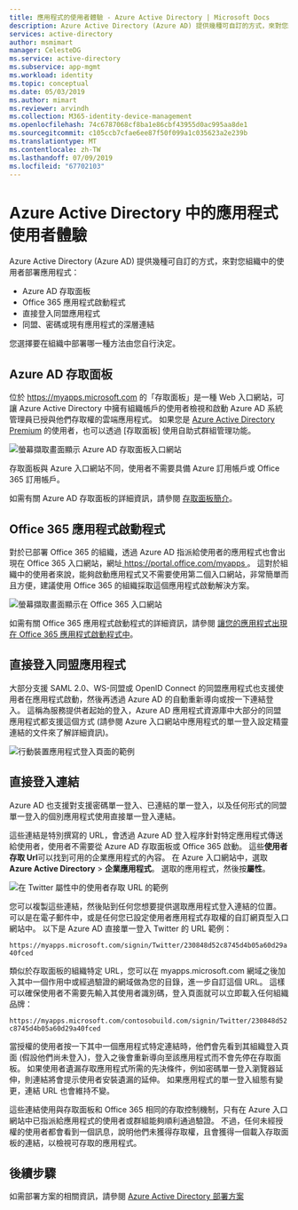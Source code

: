 ```yaml
---
title: 應用程式的使用者體驗 - Azure Active Directory | Microsoft Docs
description: Azure Active Directory (Azure AD) 提供幾種可自訂的方式，來對您組織中的使用者部署應用程式。
services: active-directory
author: msmimart
manager: CelesteDG
ms.service: active-directory
ms.subservice: app-mgmt
ms.workload: identity
ms.topic: conceptual
ms.date: 05/03/2019
ms.author: mimart
ms.reviewer: arvindh
ms.collection: M365-identity-device-management
ms.openlocfilehash: 74c6787068cf8ba1e86cbf43955d0ac995aa8de1
ms.sourcegitcommit: c105ccb7cfae6ee87f50f099a1c035623a2e239b
ms.translationtype: MT
ms.contentlocale: zh-TW
ms.lasthandoff: 07/09/2019
ms.locfileid: "67702103"
---
```

# <a name="end-user-experiences-for-applications-in-azure-active-directory"></a>Azure Active Directory 中的應用程式使用者體驗

Azure Active Directory (Azure AD) 提供幾種可自訂的方式，來對您組織中的使用者部署應用程式：

* Azure AD 存取面板
* Office 365 應用程式啟動程式
* 直接登入同盟應用程式
* 同盟、密碼或現有應用程式的深層連結

您選擇要在組織中部署哪一種方法由您自行決定。

## <a name="azure-ad-access-panel"></a>Azure AD 存取面板

位於 https://myapps.microsoft.com 的「存取面板」是一種 Web 入口網站，可讓 Azure Active Directory 中擁有組織帳戶的使用者檢視和啟動 Azure AD 系統管理員已授與他們存取權的雲端應用程式。 如果您是 [Azure Active Directory Premium](https://azure.microsoft.com/pricing/details/active-directory/) 的使用者，也可以透過 [存取面板] 使用自助式群組管理功能。

![螢幕擷取畫面顯示 Azure AD 存取面板入口網站](media/what-is-single-sign-on/azure-ad-access-panel.png)

存取面板與 Azure 入口網站不同，使用者不需要具備 Azure 訂用帳戶或 Office 365 訂用帳戶。

如需有關 Azure AD 存取面板的詳細資訊，請參閱 [存取面板簡介](../user-help/active-directory-saas-access-panel-introduction.md)。

## <a name="office-365-application-launcher"></a>Office 365 應用程式啟動程式

對於已部署 Office 365 的組織，透過 Azure AD 指派給使用者的應用程式也會出現在 Office 365 入口網站，網址[ https://portal.office.com/myapps ](https://portal.office.com/myapps)。 這對於組織中的使用者來說，能夠啟動應用程式又不需要使用第二個入口網站，非常簡單而且方便，建議使用 Office 365 的組織採取這個應用程式啟動解決方案。

![螢幕擷取畫面顯示在 Office 365 入口網站](./media/end-user-experiences/microsoft-365-portal-office-com.png)

如需有關 Office 365 應用程式啟動程式的詳細資訊，請參閱 [讓您的應用程式出現在 Office 365 應用程式啟動程式中](https://msdn.microsoft.com/office/office365/howto/connect-your-app-to-o365-app-launcher)。

## <a name="direct-sign-on-to-federated-apps"></a>直接登入同盟應用程式

大部分支援 SAML 2.0、WS-同盟或 OpenID Connect 的同盟應用程式也支援使用者在應用程式啟動，然後再透過 Azure AD 的自動重新導向或按一下連結登入。 這稱為服務提供者起始的登入，Azure AD 應用程式資源庫中大部分的同盟應用程式都支援這個方式 (請參閱 Azure 入口網站中應用程式的單一登入設定精靈連結的文件來了解詳細資訊)。

![行動裝置應用程式登入頁面的範例](./media/end-user-experiences/workdaymobile.png)

## <a name="direct-sign-on-links"></a>直接登入連結

Azure AD 也支援對支援密碼單一登入、已連結的單一登入，以及任何形式的同盟單一登入的個別應用程式使用直接單一登入連結。

這些連結是特別撰寫的 URL，會透過 Azure AD 登入程序針對特定應用程式傳送給使用者，使用者不需要從 Azure AD 存取面板或 Office 365 啟動。 這些**使用者存取 Url**可以找到可用的企業應用程式的內容。 在 Azure 入口網站中，選取**Azure Active Directory** > **企業應用程式**。 選取的應用程式，然後按**屬性**。

![在 Twitter 屬性中的使用者存取 URL 的範例](media/end-user-experiences/direct-sign-on-link.png)

您可以複製這些連結，然後貼到任何您想要提供選取應用程式登入連結的位置。 可以是在電子郵件中，或是任何您已設定使用者應用程式存取權的自訂網頁型入口網站中。 以下是 Azure AD 直接單一登入 Twitter 的 URL 範例：

`https://myapps.microsoft.com/signin/Twitter/230848d52c8745d4b05a60d29a40fced`

類似於存取面板的組織特定 URL，您可以在 myapps.microsoft.com 網域之後加入其中一個作用中或經過驗證的網域做為您的目錄，進一步自訂這個 URL。 這樣可以確保使用者不需要先輸入其使用者識別碼，登入頁面就可以立即載入任何組織品牌：

`https://myapps.microsoft.com/contosobuild.com/signin/Twitter/230848d52c8745d4b05a60d29a40fced`

當授權的使用者按一下其中一個應用程式特定連結時，他們會先看到其組織登入頁面 (假設他們尚未登入)，登入之後會重新導向至該應用程式而不會先停在存取面板。 如果使用者遺漏存取應用程式所需的先決條件，例如密碼單一登入瀏覽器延伸，則連結將會提示使用者安裝遺漏的延伸。 如果應用程式的單一登入組態有變更，連結 URL 也會維持不變。

這些連結使用與存取面板和 Office 365 相同的存取控制機制，只有在 Azure 入口網站中已指派給應用程式的使用者或群組能夠順利通過驗證。 不過，任何未經授權的使用者都會看到一個訊息，說明他們未獲得存取權，且會獲得一個載入存取面板的連結，以檢視可存取的應用程式。

## <a name="next-steps"></a>後續步驟

如需部署方案的相關資訊，請參閱 [Azure Active Directory 部署方案](../fundamentals/active-directory-deployment-plans.md)
